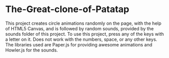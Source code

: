 # The-Great-clone-of-Patatap

This project creates circle animations randomly on the page, with the help of HTML5 Canvas, and is followed by random sounds, provided by the sounds folder of this project. To use this project, press any of the keys with a letter on it. Does not work with the numbers, space, or any other keys. The libraries used are Paper.js for providing awesome animations and Howler.js for the sounds.
